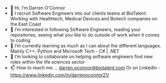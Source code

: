 - 👋 Hi, I’m Darren O'Connor
- 💼 I recruit Software Engineers into our clients teams at BioTalent. Working with Healthtech, Medical Devices and Biotech companies on the East Coast
- 👀 I’m interested in following Software Engineers, reading your repositories, seeing what you like to do outside of work when it comes to coding
- 🌱 I’m currently learning as much as I can about the different languages. Mainly C++, Python and Microsoft Tech - C# | .NET
- 💞️ I’m looking to collaborate on helping software engineers find new roles within the life sciences sector
- 📫 How to reach me ... darren.oconnor@biotalent.com
Or on LinkedIn - https://www.linkedin.com/in/darrenoconnor21/

<!---
dazoconnor/dazoconnor is a ✨ special ✨ repository because its `README.md` (this file) appears on your GitHub profile.
You can click the Preview link to take a look at your changes.
--->

